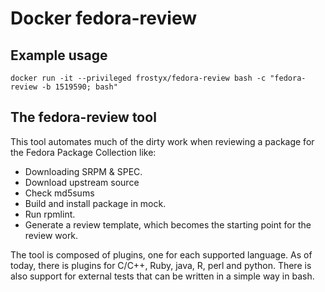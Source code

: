 # Docker fedora-review

## Example usage

    docker run -it --privileged frostyx/fedora-review bash -c "fedora-review -b 1519590; bash"


## The fedora-review tool

This tool automates much of the dirty work when reviewing a package
for the Fedora Package Collection like:

* Downloading SRPM & SPEC.
* Download upstream source
* Check md5sums
* Build and install package in mock.
* Run rpmlint.
* Generate a review template, which becomes the starting
  point for the review work.

The tool is composed of plugins, one for each supported language.
As of today, there is plugins for C/C++, Ruby, java, R, perl and
python. There is also support for external tests that can be written
in a simple way in bash.

